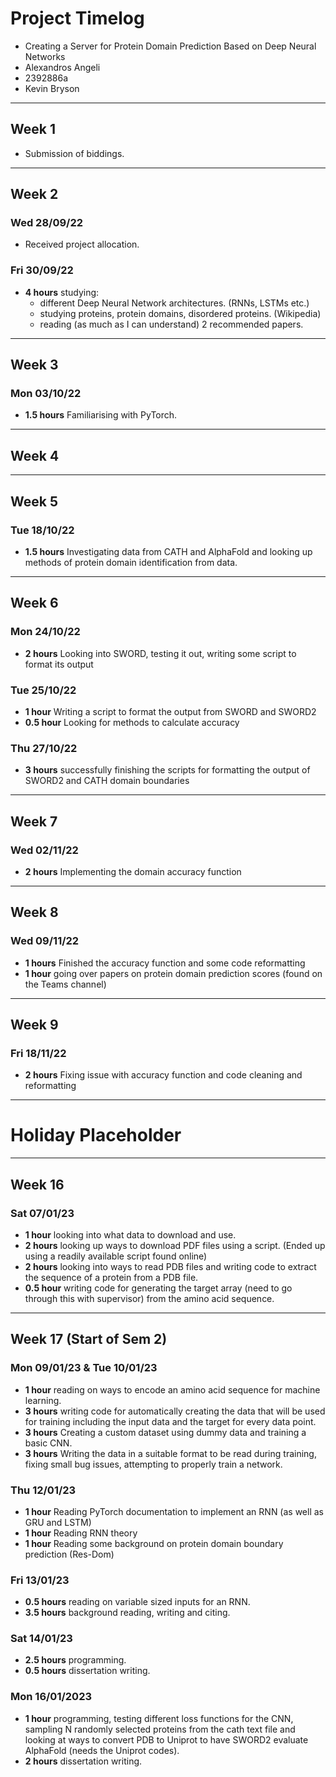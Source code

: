 # Project Timelog

- Creating a Server for Protein Domain Prediction Based on Deep Neural Networks
- Alexandros Angeli 
- 2392886a
- Kevin Bryson

---

## Week 1

- Submission of biddings.

---

## Week 2

### Wed 28/09/22

- Received project allocation.

### Fri 30/09/22

- **4 hours** studying:
  - different Deep Neural Network architectures. (RNNs, LSTMs etc.)
  - studying proteins, protein domains, disordered proteins. (Wikipedia)
  - reading (as much as I can understand) 2 recommended papers.

---

## Week 3

### Mon 03/10/22

- **1.5 hours** Familiarising with PyTorch.

---

## Week 4

---

## Week 5

### Tue 18/10/22

- **1.5 hours** Investigating data from CATH and AlphaFold and looking up methods of protein domain identification from data.

---

## Week 6

### Mon 24/10/22

- **2 hours** Looking into SWORD, testing it out, writing some script to format its output

### Tue 25/10/22

- **1 hour** Writing a script to format the output from SWORD and SWORD2
- **0.5 hour** Looking for methods to calculate accuracy

### Thu 27/10/22

- **3 hours** successfully finishing the scripts for formatting the output of SWORD2 and CATH domain boundaries

---

## Week 7

### Wed 02/11/22

- **2 hours** Implementing the domain accuracy function

---

## Week 8

### Wed 09/11/22

- **1 hours** Finished the accuracy function and some code reformatting
- **1 hour** going over papers on protein domain prediction scores (found on the Teams channel)

---

## Week 9

### Fri 18/11/22

- **2 hours** Fixing issue with accuracy function and code cleaning and reformatting 

---

# Holiday Placeholder

---

## Week 16

### Sat 07/01/23
- **1 hour** looking into what data to download and use.
- **2 hours** looking up ways to download PDF files using a script. (Ended up using a readily available script found online)
- **2 hours** looking into ways to read PDB files and writing code to extract the sequence of a protein from a PDB file.
- **0.5 hour** writing code for generating the target array (need to go through this with supervisor) from the amino acid sequence.
---

## Week 17 (Start of Sem 2)

### Mon 09/01/23 & Tue 10/01/23
- **1 hour** reading on ways to encode an amino acid sequence for machine learning.
- **3 hours** writing code for automatically creating the data that will be used for training including the input data and the target for every data point.
- **3 hours** Creating a custom dataset using dummy data and training a basic CNN.
- **3 hours** Writing the data in a suitable format to be read during training, fixing small bug issues, attempting to properly train a network.

### Thu 12/01/23
- **1 hour** Reading PyTorch documentation to implement an RNN (as well as GRU and LSTM)
- **1 hour** Reading RNN theory
- **1 hour** Reading some background on protein domain boundary prediction (Res-Dom)

### Fri 13/01/23
- **0.5 hours** reading on variable sized inputs for an RNN.
- **3.5 hours** background reading, writing and citing.

### Sat 14/01/23
- **2.5 hours** programming.
- **0.5 hours** dissertation writing.

### Mon 16/01/2023
- **1 hour** programming, testing different loss functions for the CNN, sampling N randomly selected proteins from the cath text file and looking at ways to convert PDB to Uniprot to have SWORD2 evaluate AlphaFold (needs the Uniprot codes).
- **2 hours** dissertation writing.